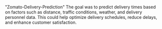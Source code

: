 "Zomato-Delivery-Prediction" 
The goal was to predict delivery times based on factors such as distance,
 traffic conditions, weather, and delivery personnel data. This could help
 optimize delivery schedules, reduce delays, and enhance customer
 satisfaction.

